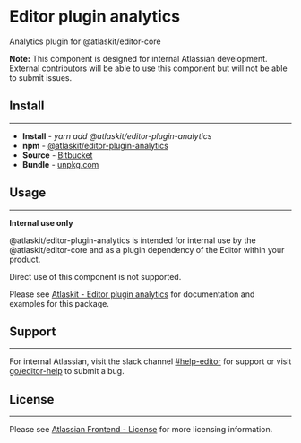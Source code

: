 # Editor plugin analytics

Analytics plugin for @atlaskit/editor-core

**Note:** This component is designed for internal Atlassian development.
External contributors will be able to use this component but will not be able to submit issues.

## Install
---
- **Install** - *yarn add @atlaskit/editor-plugin-analytics*
- **npm** - [@atlaskit/editor-plugin-analytics](https://www.npmjs.com/package/@atlaskit/editor-plugin-analytics)
- **Source** - [Bitbucket](https://bitbucket.org/atlassian/atlassian-frontend/src/master/packages/editor/editor-plugin-analytics)
- **Bundle** - [unpkg.com](https://unpkg.com/@atlaskit/editor-plugin-analytics/dist/)

## Usage
---
**Internal use only**

@atlaskit/editor-plugin-analytics is intended for internal use by the @atlaskit/editor-core and as a plugin dependency of the Editor within your product.

Direct use of this component is not supported.

Please see [Atlaskit - Editor plugin analytics](https://atlaskit.atlassian.com/packages/editor/editor-plugin-analytics) for documentation and examples for this package.

## Support
---
For internal Atlassian, visit the slack channel [#help-editor](https://atlassian.slack.com/archives/CFG3PSQ9E) for support or visit [go/editor-help](https://go/editor-help) to submit a bug.
## License
---
 Please see [Atlassian Frontend - License](https://developer.atlassian.com/cloud/framework/atlassian-frontend/#license) for more licensing information.